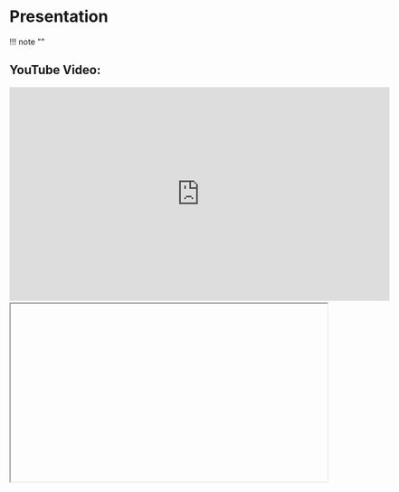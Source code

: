# **Presentation**
!!! note ""
## **YouTube Video**:



<div align="center">
<iframe width="672" height="378" src="https://www.youtube.com/embed/6JSVCGe07eE?si=DvLHtRaelQHnjT0V" title="YouTube video player" frameborder="0" allow="accelerometer; autoplay; clipboard-write; encrypted-media; gyroscope; picture-in-picture; web-share" referrerpolicy="strict-origin-when-cross-origin" allowfullscreen></iframe>
</div>

<iframe width="560" height="315" 


## **PDF:** (In progress)


![Alt text](presentation.pdf){ type=application/pdf style="min-height:75vh;width:100%" }





<div class="button-container" markdown="1">

<a href="/Career-Simulation-4/" class="md-button md-button--secondary">Home 🏠</a>


</div>